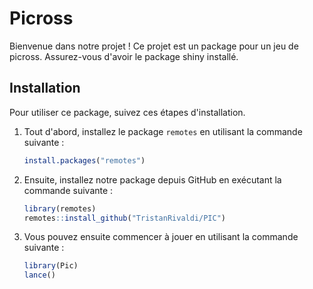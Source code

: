 # Picross

Bienvenue dans notre projet ! Ce projet est un package pour un jeu de picross. Assurez-vous d'avoir le package shiny installé.

## Installation

Pour utiliser ce package, suivez ces étapes d'installation.

1. Tout d'abord, installez le package `remotes` en utilisant la commande suivante :

    ```R
    install.packages("remotes")
    ```

2. Ensuite, installez notre package depuis GitHub en exécutant la commande suivante :

    ```R
    library(remotes)
    remotes::install_github("TristanRivaldi/PIC")
    ```
    
3. Vous pouvez ensuite commencer à jouer en utilisant la commande suivante :

    ```R
    library(Pic)
    lance()
    ```
